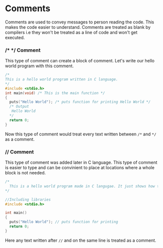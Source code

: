 ﻿# Comments
Comments are used to convey messages to person reading the code. This makes the code easier to understand. Comments are treated as blank by compilers i.e they won't be treated as a line of code and won't get executed.
### /* */ Comment
This type of comment can create a block of comment. Let's write our hello world program with this comment.
```c
/* 
This is a hello world program written in C language.
*/
#include <stdio.h>
int main(void) /* This is the main function */
{
  puts("Hello World"); /* puts function for printing Hello World */ 
  /* Output
   Hello World
  */
  return 0;
}
```
Now this type of comment would treat every text written between `/*` and `*/` as a comment.

### // Comment
This type of comment was added later in C language. This type of comment is easier to type and can be convinient to place at locations where a whole block is not needed.
```c
/* 
  This is a hello world program made in C langugae. It just shows how to 
*/

//Including libraries
#include <stdio.h>

int main()
{
  puts("Hello World"); // puts function for printing
  return 0;
}
```
Here any text written after `//` and on the same line is treated as a comment.